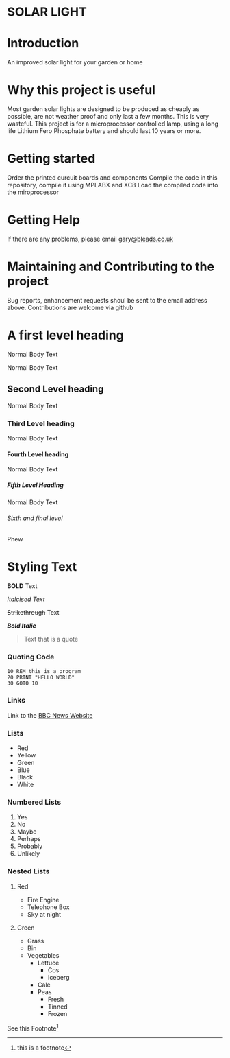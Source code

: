 # SOLAR LIGHT #

# Introduction
An improved solar light for your garden or home

# Why this project is useful
Most garden solar lights are designed to be produced as cheaply as possible, are not weather proof and only last a few months. This is very wasteful. This project is for a microprocessor controlled lamp, using a long life Lithium Fero Phosphate battery and should last 10 years or more.

# Getting started
Order the printed curcuit boards and components
Compile the code in this repository, compile it using MPLABX and XC8
Load the compiled code into the miroprocessor

# Getting Help
If there are any problems, please email gary@bleads.co.uk

# Maintaining and Contributing to the project
Bug reports, enhancement requests shoul be sent to the email address above. Contributions are welcome via github


# A first level heading
Normal Body Text

Normal Body Text
## Second Level heading
Normal Body Text

### Third Level heading
Normal Body Text

#### Fourth Level heading
Normal Body Text

##### Fifth Level Heading
Normal Body Text

###### Sixth and final level
Phew


# Styling Text
**BOLD** Text

_Italcised Text_

~~Strikethrough~~ Text

***Bold Italic***

> Text that is a quote

### Quoting Code
```
10 REM this is a program
20 PRINT "HELLO WORLD"
30 GOTO 10

```

### Links
Link to the [BBC News Website](http://www.bbc.co.uk/news)

### Lists
- Red
- Yellow
- Green
- Blue
- Black
- White

### Numbered Lists
1. Yes
2. No
3. Maybe
4. Perhaps
5. Probably
6. Unlikely

### Nested Lists

 1. Red
    - Fire Engine
    - Telephone Box
    - Sky at night

2. Green
   - Grass 
   - Bin
   - Vegetables
     - Lettuce
       - Cos
       - Iceberg
     - Cale
     - Peas
       - Fresh
       - Tinned
       - Frozen

    
See this Footnote[^1]



[^1]: this is a footnote


